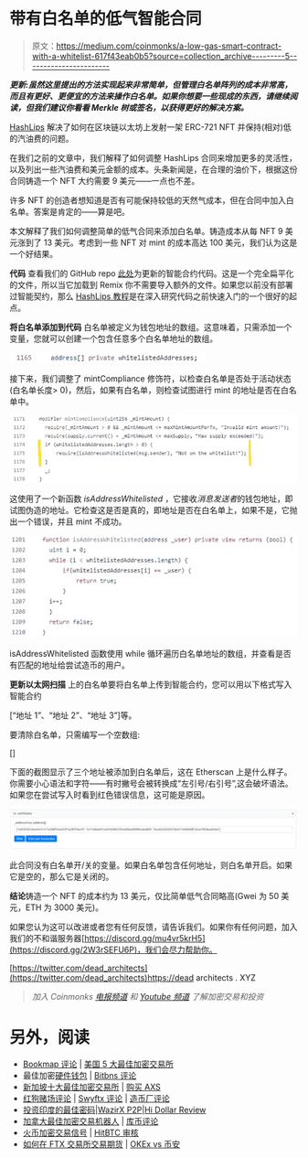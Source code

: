# 带有白名单的低气智能合同

> 原文：<https://medium.com/coinmonks/a-low-gas-smart-contract-with-a-whitelist-617f43eab0b5?source=collection_archive---------5----------------------->

***更新:虽然这里提出的方法实现起来非常简单，但管理白名单阵列的成本非常高，而且有更好、更便宜的方法来操作白名单。如果你想要一些现成的东西，请继续阅读，但我们建议你看看 Merkle 树或签名，以获得更好的解决方案。***

[HashLips](https://www.youtube.com/watch?v=McmhpmnQLto&ab_channel=HashLipsNFT) 解决了如何在区块链以太坊上发射一架 ERC-721 NFT 并保持(相对)低的汽油费的问题。

在我们之前的文章中，我们解释了如何调整 HashLips 合同来增加更多的灵活性，以及列出一些汽油费和美元金额的成本。头条新闻是，在合理的油价下，根据这份合同铸造一个 NFT 大约需要 9 美元——一点也不差。

许多 NFT 的创造者想知道是否有可能保持较低的天然气成本，但在合同中加入白名单。答案是肯定的——算是吧。

本文解释了我们如何调整简单的低气合同来添加白名单。铸造成本从每 NFT 9 美元涨到了 13 美元。考虑到一些 NFT 对 mint 的成本高达 100 美元，我们认为这是一个好结果。

**代码**
查看我们的 GitHub repo [此处](https://github.com/deadarchitects/test-low-gas-solidity/blob/2e16c5dca25ffd3e3e33dfb7ab68d8570a035354/V6.3%20contract.sol)为更新的智能合约代码。这是一个完全扁平化的文件，所以当它加载到 Remix 你不需要导入额外的文件。如果您以前没有部署过智能契约，那么 [HashLips 教程](https://www.youtube.com/watch?v=McmhpmnQLto&ab_channel=HashLipsNFT)是在深入研究代码之前快速入门的一个很好的起点。

**将白名单添加到代码** 白名单被定义为钱包地址的数组。这意味着，只需添加一个变量，您就可以创建一个包含任意多个白名单地址的数组。

![](img/da2de27faa2198b7f57fd9734024cb48.png)

接下来，我们调整了 mintCompliance 修饰符，以检查白名单是否处于活动状态(白名单长度> 0)，然后，如果有白名单，则检查试图进行 mint 的地址是否在白名单中。

![](img/9f5de3f060530adac8d01221356a630e.png)

这使用了一个新函数 *isAddressWhitelisted* ，它接收*消息发送者*的钱包地址，即试图伪造的地址。它检查这是否是真的，即地址是否在白名单上，如果不是，它抛出一个错误，并且 mint 不成功。

![](img/2e880b5bfc2960cc97211bf88a546fbf.png)

isAddressWhitelisted 函数使用 while 循环遍历白名单地址的数组，并查看是否有匹配的地址给尝试造币的用户。

**更新以太网扫描**
上的白名单要将白名单上传到智能合约，您可以用以下格式写入智能合约

[“地址 1”、“地址 2”、“地址 3”]等。

要清除白名单，只需编写一个空数组:

[]

下面的截图显示了三个地址被添加到白名单后，这在 Etherscan 上是什么样子。你需要小心语法和字符——有时撇号会被转换成“左引号/右引号”,这会破坏语法。如果您在尝试写入时看到红色错误信息，这可能是原因。

![](img/3bfe4a5dfcf073b9e7c22ebbf71f8d91.png)

此合同没有白名单开/关的变量。如果白名单包含任何地址，则白名单开启。如果它是空的，那么它是关闭的。

**结论**铸造一个 NFT 的成本约为 13 美元，仅比简单低气合同略高(Gwei 为 50 美元，ETH 为 3000 美元)。

如果您认为这可以改进或者您有任何反馈，请告诉我们。如果你有任何问题，加入我们的不和谐服务器[https://discord.gg/mu4vr5krH5](https://discord.gg/2W3rSEFU6P)，我们会尽力帮助你。

[https://twitter.com/dead_architects](https://twitter.com/dead_architects)https://dead architects . XYZ

> *加入 Coinmonks* [*电报频道*](https://t.me/coincodecap) *和* [*Youtube 频道*](https://www.youtube.com/c/coinmonks/videos) *了解加密交易和投资*

# 另外，阅读

*   [Bookmap 评论](https://coincodecap.com/bookmap-review-2021-best-trading-software) | [美国 5 大最佳加密交易所](https://coincodecap.com/crypto-exchange-usa)
*   最佳加密[硬件钱包](/coinmonks/hardware-wallets-dfa1211730c6) | [Bitbns 评论](/coinmonks/bitbns-review-38256a07e161)
*   [新加坡十大最佳加密交易所](https://coincodecap.com/crypto-exchange-in-singapore) | [购买 AXS](https://coincodecap.com/buy-axs-token)
*   [红狗赌场评论](https://coincodecap.com/red-dog-casino-review) | [Swyftx 评论](https://coincodecap.com/swyftx-review) | [造币厂评论](https://coincodecap.com/coingate-review)
*   [投资印度的最佳密码](https://coincodecap.com/best-crypto-to-invest-in-india-in-2021)|[WazirX P2P](https://coincodecap.com/wazirx-p2p)|[Hi Dollar Review](https://coincodecap.com/hi-dollar-review)
*   [加拿大最佳加密交易机器人](https://coincodecap.com/5-best-crypto-trading-bots-in-canada) | [库币评论](https://coincodecap.com/kucoin-review)
*   [火币加密交易信号](https://coincodecap.com/huobi-crypto-trading-signals) | [HitBTC 审核](/coinmonks/hitbtc-review-c5143c5d53c2)
*   [如何在 FTX 交易所交易期货](https://coincodecap.com/ftx-futures-trading) | [OKEx vs 币安](https://coincodecap.com/okex-vs-binance)